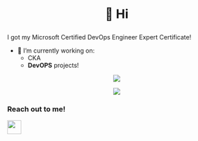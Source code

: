 

#                                                         <p align="center">  👋 Hi </p>

I got my Microsoft Certified DevOps Engineer Expert Certificate!
- 👀 I’m currently working on: 
  - CKA 
  - <strong>DevOPS</strong> projects!


  
<p align="center">
  <a href="https://skillicons.dev">
    <img src="https://skillicons.dev/icons?i=linux,kubernetes,jenkins,ansible,python,git,aws,azure,docker" />
  </a>
</p>  

<p align="center">
  <a href="https://skillicons.dev">
    <img src="https://skillicons.dev/icons?i=html,css,bootstrap,figma,ableton" />
  </a>
</p>  

### Reach out to me!

[linkedin]: https://www.linkedin.com/in/gulcan-topcu-415630220/

[email]: topcug@devtechops.dev

[site]: www.devtechops.dev


[<img height="32" width="32" src="https://cdn.jsdelivr.net/npm/simple-icons@v8/icons/linkedin.svg" />][Linkedin] 


<br />

<br />


